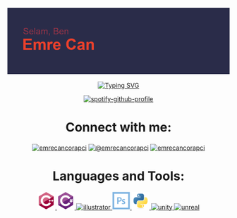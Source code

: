 ![](images/index.png)

<div align="center" markdown="1">

[![Typing SVG](https://readme-typing-svg.herokuapp.com?font=Alfa+Slab+One&color=%23EB403F&size=30&center=true&vCenter=true&multiline=true&width=800&height=280&lines=%E2%80%83;Electrical+and+Electronics+Engineering+Student;%E2%80%83%E2%80%83%E2%80%83%E2%80%83%E2%80%83%E2%80%83%E2%80%83%E2%80%83%E2%80%83%E2%80%83%E2%80%83%E2%80%83%E2%80%83%E2%80%83and+Game+Developer;%E2%80%83;Currently+improving+myself+in%E2%80%83%E2%80%83%E2%80%83%E2%80%83%E2%80%83%E2%80%83%E2%80%83%E2%80%83%E2%80%83;%E2%80%83%E2%80%83%E2%80%83%E2%80%83%E2%80%83%E2%80%83%E2%80%83%E2%80%83%E2%80%83%E2%80%83%E2%80%83%E2%80%83%E2%80%83C%2B%2B+and+Unreal+Engine+4;%E2%80%83)](https://git.io/typing-svg)

</div>

<div align="center" markdown="1">

[![spotify-github-profile](https://spotify-github-profile.vercel.app/api/view?uid=trknell&cover_image=true&theme=natemoo-re&bar_color=2d3436&bar_color_cover=false)](https://spotify-github-profile.vercel.app/api/view?uid=trknell&redirect=true)

</div>

<h1 align="center">Connect with me:</h1>
<p align="center">
<a href="https://linkedin.com/in/emrecancorapci" target="blank"><img align="center" src="https://raw.githubusercontent.com/rahuldkjain/github-profile-readme-generator/master/src/images/icons/Social/linked-in-alt.svg" alt="emrecancorapci" height="30" width="40" /></a>
<a href="https://medium.com/@emrecancorapci" target="blank"><img align="center" src="https://raw.githubusercontent.com/rahuldkjain/github-profile-readme-generator/master/src/images/icons/Social/medium.svg" alt="@emrecancorapci" height="30" width="40" /></a>
<a href="https://www.hackerrank.com/emrecancorapci" target="blank"><img align="center" src="https://raw.githubusercontent.com/rahuldkjain/github-profile-readme-generator/master/src/images/icons/Social/hackerrank.svg" alt="emrecancorapci" height="30" width="40" /></a>
</p>

<h1 align="center">Languages and Tools:</h1>
<p align="center"> <a href="https://www.w3schools.com/cpp/" target="_blank" rel="noreferrer"> <img src="https://raw.githubusercontent.com/devicons/devicon/master/icons/cplusplus/cplusplus-original.svg" alt="cplusplus" width="40" height="40"/> </a> <a href="https://www.w3schools.com/cs/" target="_blank" rel="noreferrer"> <img src="https://raw.githubusercontent.com/devicons/devicon/master/icons/csharp/csharp-original.svg" alt="csharp" width="40" height="40"/> </a> <a href="https://www.adobe.com/in/products/illustrator.html" target="_blank" rel="noreferrer"> <img src="https://www.vectorlogo.zone/logos/adobe_illustrator/adobe_illustrator-icon.svg" alt="illustrator" width="40" height="40"/> </a> <a href="https://www.photoshop.com/en" target="_blank" rel="noreferrer"> <img src="https://raw.githubusercontent.com/devicons/devicon/master/icons/photoshop/photoshop-line.svg" alt="photoshop" width="40" height="40"/> </a> <a href="https://www.python.org" target="_blank" rel="noreferrer"> <img src="https://raw.githubusercontent.com/devicons/devicon/master/icons/python/python-original.svg" alt="python" width="40" height="40"/> </a> <a href="https://unity.com/" target="_blank" rel="noreferrer"> <img src="https://www.vectorlogo.zone/logos/unity3d/unity3d-icon.svg" alt="unity" width="40" height="40"/> </a> <a href="https://unrealengine.com/" target="_blank" rel="noreferrer"> <img src="https://raw.githubusercontent.com/kenangundogan/fontisto/036b7eca71aab1bef8e6a0518f7329f13ed62f6b/icons/svg/brand/unreal-engine.svg" alt="unreal" width="40" height="40"/> </a> </p>
